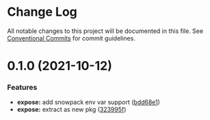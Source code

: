 # Change Log

All notable changes to this project will be documented in this file.
See [Conventional Commits](https://conventionalcommits.org) for commit guidelines.

# 0.1.0 (2021-10-12)


### Features

* **expose:** add snowpack env var support ([bdd68e1](https://github.com/thi-ng/umbrella/commit/bdd68e199924e10635347358145dc1b369799749))
* **expose:** extract as new pkg ([323995f](https://github.com/thi-ng/umbrella/commit/323995fd70981a7e4d33f029f829ed0d0e3ce0bb))
